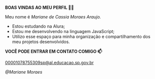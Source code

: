 **BOAS VINDAS AO MEU PERFIL 💙💙**

Meu nome é *Mariane de Cassia Moraes Araujo.*

- Estou estudando na Alura;
- Estou me desenvolvendo na linguagem JavaScript;
- Utilizo esse espaço para minha organização e compartilhamento dos meu projetos desenvolvidos.

**VOCÊ PODE ENTRAR EM CONTATO COMIGO 📫**

00001078755309sp@al.educacao.sp.gov.br

   *@Mariane Moraes*
